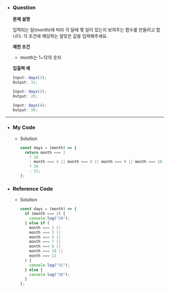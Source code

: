 - ### Question

  **문제 설명**

  입력되는 달(month)에 따라 각 달에 몇 일이 있는지 보여주는 함수를 만들려고 합니다.
  각 조건에 해당하는 알맞은 값을 입력해주세요.

  **제한 조건**

  - month는 1~12의 숫자

  **입출력 예**

  ```jsx
  Input: days(1);
  Output: 31;

  Input: days(2);
  Output: 28;

  Input: days(4);
  Output: 30;
  ```

---

- ### My Code

  - Solution

    ```jsx
    const days = (month) => {
      return month === 2
        ? 28
        : month === 4 || month === 6 || month === 9 || month === 10
        ? 30
        : 31;
    };
    ```

- ### Reference Code

  - Solution

    ```jsx
    const days = (month) => {
      if (month === 2) {
        console.log("28");
      } else if (
        month === 1 ||
        month === 3 ||
        month === 5 ||
        month === 7 ||
        month === 8 ||
        month === 10 ||
        month === 12
      ) {
        console.log("31");
      } else {
        console.log("30");
      }
    };
    ```
